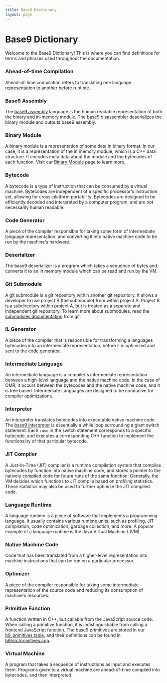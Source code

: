 ```yaml
---
title: Base9 Dictionary
layout: page
---
```


# Base9 Dictionary

Welcome to the Base9 Dictionary! This is where you can find definitions for terms and phrases used throughout the documentation.

### Ahead-of-time Compilation
Ahead-of-time compilation refers to translating one language representation to another before runtime.


### Base9 Assembly
The [base9 assembly] language is the human readable representation of both the binary and in-memory module. The [base9 disassembler] deserializes the binary module and outputs base9 assembly.

[base9 disassembler]: ./Disassembler.md
[base9 assembly]: ./B9Assembly.md

### Binary Module
A binary module is a representation of some data in binary format. In our case, it is a representation of the in memory module, which is a C++ data structure. It encodes meta data about the module and the bytecodes of each function. Visit our [Binary Module] page to learn more.  

[Binary Module]: FrontendAndBinaryMod.md#binary-format

### Bytecode 
A bytecode is a type of instruction that can be consumed by a virtual machine. Bytecodes are independent of a specific processor's instruction set, allowing for cross-platform portability. Bytecodes are designed to be efficiently decoded and interpreted by a computer program, and are not necessarily human readable. 

### Code Generator
A piece of the compiler responsible for taking some form of intermediate language representation, and converting it into native machine code to be run by the machine's hardware. 

### Deserializer
The base9 deserializer is a program which takes a sequence of bytes and converts it to an in memory module which can be read and run by the VM. 

### Git Submodule 
A git submodule is a git repository within another git repository. It allows a developer to use project B (the submodule) from within project A. Project B is a subdirectory within project A, but is treated as a separate and independent git repository. To learn more about submodules, read the [submodules documentation] from git.

[submodules documentation]: https://git-scm.com/book/en/v2/Git-Tools-Submodules

### IL Generator
A piece of the compiler that is responsible for transforming a languages bytecodes into an intermediate representation, before it is optimized and sent to the code generator.

### Intermediate Language
An intermediate language is a compiler's intermediate representation between a high-level language and the native machine code. In the case of OMR, it occurs between the bytecodes and the native machine code, and it is tree based. Intermediate Languages are designed to be conducive for compiler optimizations.

### Interpreter 
An interpreter translates bytecodes into executable native machine code. The [base9 interpreter] is essentially a while loop surrounding a giant switch statement. Each `case` in the switch statement corresponds to a specific bytecode, and executes a corresponding C++ function to implement the functionality of that particular bytecode.

[base9 interpreter]: https://github.com/b9org/b9/blob/master/b9/src/ExecutionContext.cpp

### JIT Compiler 
A Just-In-Time (JIT) compiler is a runtime compilation system that compiles bytecodes by function into native machine code, and stores a pointer to the natively compiled code for future runs of the same function. Generally, the VM decides which functions to JIT compile based on profiling statistics. These statistics may also be used to further optimize the JIT compiled code.

### Language Runtime 
A language runtime is a piece of software that implements a programming language. It usually contains various runtime units, such as profiling, JIT compilation, code optimization, garbage collection, and more. A popular example of a language runtime is the Java Virtual Machine (JVM). 

### Native Machine Code
Code that has been translated from a higher-level representation into machine instructions that can be run on a particular processor.

### Optimizer
A piece of the compiler responsible for taking some intermediate representation of the source code and reducing its consumption of machine's resources. 

### Primitive Function 
A function written in C++, but callable from the JavaScript source code. When calling a primitive function, it is indistinguishable from calling a frontend JavaScript function. The base9 primitives are stored in our [b9_primitives table], and their definitions can be found in [b9/src/primitives.cpp]. 

[b9_primitives table]: https://github.com/b9org/b9/blob/master/js_compiler/b9stdlib.js
[b9/src/primitives.cpp]: https://github.com/b9org/b9/blob/master/b9/src/primitives.cpp

### Virtual Machine 
A program that takes a sequence of instructions as input and executes them. Programs given to a virtual machine are ahead-of-time compiled into bytecodes, and then interpreted. 
